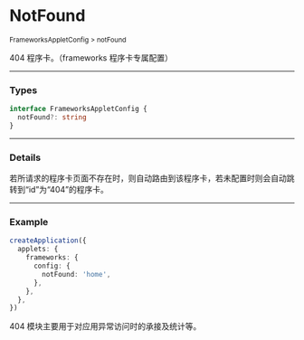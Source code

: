 # NotFound

<small>FrameworksAppletConfig > notFound</small>

404 程序卡。（frameworks 程序卡专属配置）

---

<h3>Types</h3>

```ts
interface FrameworksAppletConfig {
  notFound?: string
}
```

---

<h3>Details</h3>

若所请求的程序卡页面不存在时，则自动路由到该程序卡，若未配置时则会自动跳转到“id”为“404”的程序卡。

---

<h3>Example</h3>

```ts
createApplication({
  applets: {
    frameworks: {
      config: {
        notFound: 'home',
      },
    },
  },
})
```

404 模块主要用于对应用异常访问时的承接及统计等。
